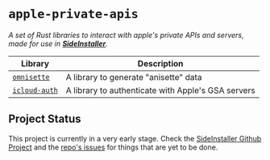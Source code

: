 # `apple-private-apis`

_A set of Rust libraries to interact with apple's private APIs and servers, made for use in [**SideInstaller**](https://sidestore.io)._

<!-- table -->
| Library | Description |
| --- | --- |
| [`omnisette`](./omnisette) | A library to generate "anisette" data |
| [`icloud-auth`](./icloud-auth/) | A library to authenticate with Apple's GSA servers |

<!-- credits -->

## Project Status

This project is currently in a very early stage. Check the [SideInstaller Github Project](https://github.com/orgs/SideStore/projects/5) and the [repo's issues](https://github.com/SideStore/apple-private-apis/issues) for things that are yet to be done.
